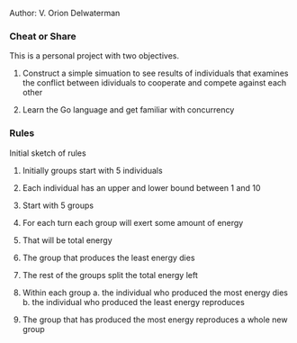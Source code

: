 Author: V. Orion Delwaterman

### Cheat or Share

This is a personal project with two objectives.

1. Construct a simple simuation to see results of individuals that examines the conflict between idividuals to cooperate and compete against each other

2. Learn the Go language and get familiar with concurrency

### Rules

Initial sketch of rules

1. Initially groups start with 5 individuals

2. Each individual has an upper and lower bound between 1 and 10

3. Start with 5 groups

4. For each turn each group will exert some amount of energy

5. That will be total energy

6. The group that produces the least energy dies

7. The rest of the groups split the total energy left

8. Within each group
  a. the individual who produced the most energy dies
  b. the individual who produced the least energy reproduces

9. The group that has produced the most energy reproduces a whole new group
